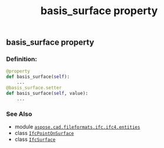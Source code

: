 ﻿---
title: basis_surface property
second_title: Aspose.CAD for Python via .NET API References
description: 
type: docs
weight: 30
url: /python-net/aspose.cad.fileformats.ifc.ifc4.entities/ifcpointonsurface/basis_surface/
is_root: false
---

## basis_surface property

### Definition:
```python
@property
def basis_surface(self):
    ...
@basis_surface.setter
def basis_surface(self, value):
    ...
```

### See Also
* module [`aspose.cad.fileformats.ifc.ifc4.entities`](../../)
* class [`IfcPointOnSurface`](/cad/python-net/aspose.cad.fileformats.ifc.ifc4.entities/ifcpointonsurface)
* class [`IfcSurface`](/cad/python-net/aspose.cad.fileformats.ifc.ifc4.entities/ifcsurface)
